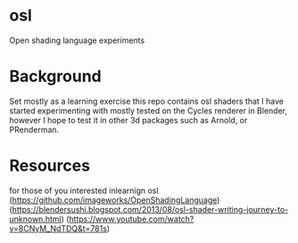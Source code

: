 # osl
Open shading language experiments

# Background

Set mostly as a learning exercise this repo contains osl shaders that I have started experimenting with mostly tested on the Cycles renderer in Blender, however I hope to test it in other 3d packages such as Arnold, or PRenderman.

# Resources

for those of you interested inlearnign osl
(https://github.com/imageworks/OpenShadingLanguage)
(https://blendersushi.blogspot.com/2013/08/osl-shader-writing-journey-to-unknown.html)
(https://www.youtube.com/watch?v=8CNyM_NdTDQ&t=781s)
